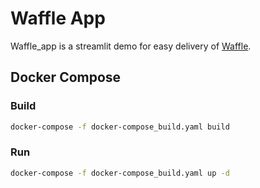 # Waffle App

Waffle_app is a streamlit demo for easy delivery of [Waffle](https://snuailab.github.io/waffle/).

## Docker Compose

### Build

```bash
docker-compose -f docker-compose_build.yaml build
```

### Run

```bash
docker-compose -f docker-compose_build.yaml up -d
```
